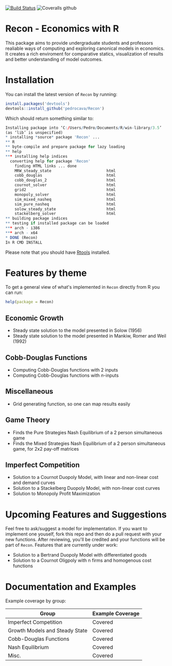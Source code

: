 [![Build Status](https://travis-ci.org/pedrocava/Recon.svg?branch=master)](https://travis-ci.org/pedrocava/Recon)
![Coveralls github](https://img.shields.io/coveralls/github/pedrocava/Recon.svg?style=for-the-badge)

# Recon - Economics with R

This package aims to provide undergraduate students and professors realiable ways of computing and exploring canonical models in economics. It creates a rich enviroment for comparative statics, visualization of results and better understanding of model outcomes.

# Installation

You can install the latest version of ``Recon`` by running:

``` r
install.packages('devtools')
devtools::install_github('pedrocava/Recon')
```

Which should return something similar to:

``` r
Installing package into ‘C:/Users/Pedro/Documents/R/win-library/3.5’
(as ‘lib’ is unspecified)
* installing *source* package 'Recon' ...
** R
** byte-compile and prepare package for lazy loading
** help
*** installing help indices
  converting help for package 'Recon'
    finding HTML links ... done
    MRW_steady_state                        html  
    cobb_douglas                            html  
    cobb_douglas_2                          html  
    cournot_solver                          html  
    grid2                                   html  
    monopoly_solver                         html  
    sim_mixed_nasheq                        html  
    sim_pure_nasheq                         html  
    solow_steady_state                      html  
    stackelberg_solver                      html  
** building package indices
** testing if installed package can be loaded
*** arch - i386
*** arch - x64
* DONE (Recon)
In R CMD INSTALL
```

Please note that you should have [Rtools](http://cran.r-project.org/bin/windows/Rtools/) installed. 

# Features by theme

To get a general view of what's implemented in ``Recon`` directly from R you can run:

``` r
help(package = Recon)
```

## Economic Growth

* Steady state solution to the model presented in Solow (1956)
* Steady state solution to the model presented in Mankiw, Romer and Weil (1992)

## Cobb-Douglas Functions

* Computing Cobb-Douglas functions with 2 inputs
* Computing Cobb-Douglas functions with $n$-inputs

## Miscellaneous
* Grid generating function, so one can map results easily

## Game Theory
* Finds the Pure Strategies Nash Equilibrium of a 2 person simultaneous game 
* Finds the Mixed Strategies Nash Equilibrium of a 2 person simultaneous game, for 2x2 pay-off
matrices

## Imperfect Competition
* Solution to a Cournot Duopoly Model, with linear and non-linear cost and demand curves
* Solution to a Stackelberg Duopoly Model, with non-linear cost curves
* Solution to Monopoly Profit Maximization 


# Upcoming Features and Suggestions

Feel free to ask/suggest a model for implementation. If you want to implement one youself, fork this repo and then do a pull request with your new functions. After reviewing, you'll be credited and your functions will be part of ``Recon``. Features that are currently under work:

* Solution to a Bertrand Duopoly Model with differentiated goods
* Solution to a Cournot Oligpoly with n firms and homogenous cost functions

# Documentation and Examples

Example coverage by group:

| Group                          | Example Coverage |
|--------------------------------|------------------|
| Imperfect Competition          |Covered           |
| Growth Models and Steady State |Covered           | 
| Cobb-Douglas Functions         |Covered           | 
| Nash Equilibrium               |Covered           | 
| Misc.                          |Covered           |  

